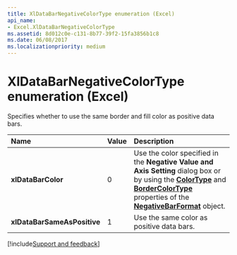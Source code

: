 ```yaml
---
title: XlDataBarNegativeColorType enumeration (Excel)
api_name:
- Excel.XlDataBarNegativeColorType
ms.assetid: 8d012c0e-c131-8b77-39f2-15fa3856b1c8
ms.date: 06/08/2017
ms.localizationpriority: medium
---
```



# XlDataBarNegativeColorType enumeration (Excel)

Specifies whether to use the same border and fill color as positive data bars.



|Name|Value|Description|
|:-----|:-----|:-----|
| **xlDataBarColor**|0|Use the color specified in the **Negative Value and Axis Setting** dialog box or by using the **[ColorType](Excel.NegativeBarFormat.ColorType.md)** and **[BorderColorType](Excel.NegativeBarFormat.BorderColorType.md)** properties of the **[NegativeBarFormat](Excel.NegativeBarFormat.md)** object.|
| **xlDataBarSameAsPositive**|1|Use the same color as positive data bars.|

[!include[Support and feedback](~/includes/feedback-boilerplate.md)]